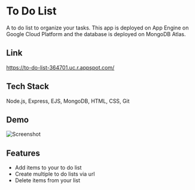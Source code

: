 
# To Do List

A to do list to organize your tasks. This app is deployed on App Engine 
on Google Cloud Platform and the database is deployed on MongoDB Atlas. 


## Link

https://to-do-list-364701.uc.r.appspot.com/
## Tech Stack

Node.js, Express, EJS, MongoDB, HTML, CSS, Git
## Demo

![Screenshot](https://github.com/oliviakim217/to-do-list/blob/develop/to-do-list-image.png?raw=true)


## Features

- Add items to your to do list
- Create multiple to do lists via url
- Delete items from your list


